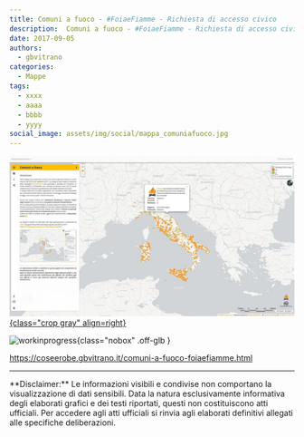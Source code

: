 ```yaml
---
title: Comuni a fuoco - #FoiaeFiamme - Richiesta di accesso civico
description:  Comuni a fuoco - #FoiaeFiamme - Richiesta di accesso civico
date: 2017-09-05
authors:
  - gbvitrano
categories:
  - Mappe
tags:
  - xxxx
  - aaaa
  - bbbb
  - yyyy
social_image: assets/img/social/mappa_comuniafuoco.jpg
--- 
```

<style>.md-typeset code { background-color: #fff0;} 
</style>
[![mappa_comuniafuoco](mappa_comuniafuoco.jpg "Comuni a fuoco - #FoiaeFiamme - Richiesta di accesso civico" ){class="crop gray" align=right}](index.md) 

![workinprogress](https://coseerobe.it/assets/img/workinprogress.jpg "Work in progress"){class="nobox" .off-glb }

https://coseerobe.gbvitrano.it/comuni-a-fuoco-foiaefiamme.html

<hr>
**Disclaimer:** Le informazioni visibili e condivise non comportano la visualizzazione di dati sensibili. Data la natura esclusivamente informativa degli elaborati grafici e dei testi riportati, questi non costituiscono atti ufficiali. Per accedere agli atti ufficiali si rinvia agli elaborati definitivi allegati alle specifiche deliberazioni.